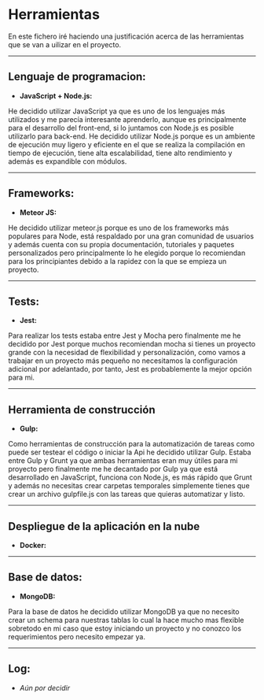 # Herramientas

En este fichero iré haciendo una justificación acerca de las herramientas que se van a uilizar en el proyecto.

*** 

## Lenguaje de programacion:

+ **JavaScript + Node.js:**

He decidido utilizar JavaScript ya que es uno de los lenguajes más utilizados y me parecía interesante aprenderlo, aunque es principalmente para el desarrollo del front-end, si lo juntamos con Node.js es posible utilizarlo para back-end. He decidido utilizar Node.js porque es un ambiente de ejecución muy ligero y eficiente en el que se realiza la compilación en tiempo de ejecución, tiene alta escalabilidad, tiene alto rendimiento y además es expandible con módulos.

***

## Frameworks:

+ **Meteor JS:**

He decidido utilizar meteor.js porque es uno de los frameworks más populares para Node, está respaldado por una gran comunidad de usuarios y además cuenta con su propia documentación, tutoriales y paquetes personalizados pero principalmente lo he elegido porque lo recomiendan para los principiantes debido a la rapidez con la que se empieza un proyecto.

***

## Tests:

+ **Jest:**

Para realizar los tests estaba entre Jest y Mocha pero finalmente me he decidido por Jest porque muchos recomiendan mocha si tienes un proyecto grande con la necesidad de flexibilidad y personalización, como vamos a trabajar en un proyecto más pequeño no necesitamos la configuración adicional por adelantado, por tanto, Jest es probablemente la mejor opción para mi.

***

## Herramienta de construcción

+ **Gulp:**

Como herramientas de construcción para la automatización de tareas como puede ser testear el código o iniciar la Api he decidido utilizar Gulp. Estaba entre Gulp y Grunt ya que ambas herramientas eran muy útiles para mi proyecto pero finalmente me he decantado por Gulp ya que está desarrollado en JavaScript, funciona con Node.js, es más rápido que Grunt y además no necesitas crear carpetas temporales simplemente tienes que crear un archivo gulpfile.js con las tareas que quieras automatizar y listo.

***

## Despliegue de la aplicación en la nube

+ **Docker:**

***

## Base de datos:

+ **MongoDB:**

Para la base de datos he decidido utilizar MongoDB ya que no necesito crear un schema para nuestras tablas lo cual la hace mucho mas flexible sobretodo en mi caso que estoy iniciando un proyecto y no conozco los requerimientos pero necesito empezar ya.

***

## Log:

+ *Aún por decidir*
